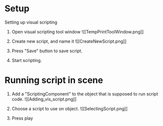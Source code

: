 # Setup

Setting up visual scripting

1. Open visual scripting tool window
![[TempPrintToolWindow.png]]

2. Create new script, and name it
![[CreateNewScript.png]]

3. Press "Save" button to save script.
4. Start scripting.

# Running script in scene

1. Add a "ScriptingComponent" to the object that is supposed to run script code.
![[Adding_vis_script.png]]

2. Choose a script to use on object. 
![[SelectingScript.png]]

3. Press play